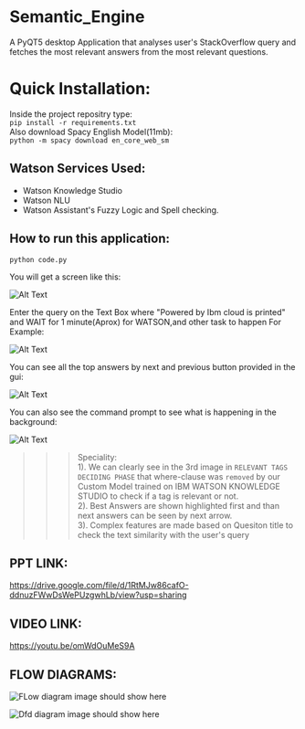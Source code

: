 # Semantic_Engine
A PyQT5 desktop Application that analyses user's StackOverflow query and fetches the most relevant answers from the most relevant questions.

# Quick Installation:
Inside the project repositry type:\
`pip install -r requirements.txt`\
Also download Spacy English Model(11mb):\
`python -m spacy download en_core_web_sm`

## Watson Services Used:  
* Watson Knowledge Studio  
* Watson NLU  
* Watson Assistant's Fuzzy Logic and Spell checking.  

## How to run this application:
```python code.py```

You will get a screen like this:

![Alt Text](images/Capture1.PNG)

Enter the query on the Text Box where "Powered by Ibm cloud is printed" and WAIT for 1 minute(Aprox) for WATSON,and other task to happen
For Example:

![Alt Text](images/Capture2.PNG)

You can see all the top answers by next and previous button provided in the gui:

![Alt Text](images/Capture4.png)

You can also see the command prompt to see what is happening in the background:

![Alt Text](images/Capture3.PNG)


>>> Speciality:  
1). We can clearly see in the 3rd image in ```RELEVANT TAGS DECIDING PHASE``` that where-clause was ```removed``` by our Custom Model trained on IBM WATSON KNOWLEDGE STUDIO to check if a tag is relevant or not.  
2). Best Answers are shown highlighted  first and than next answers can be seen by next arrow.  
3). Complex features are made based on Quesiton title to check the text similarity with the user's query  

## PPT LINK:  
https://drive.google.com/file/d/1RtMJw86cafO-ddnuzFWwDsWePUzgwhLb/view?usp=sharing

## VIDEO LINK:
https://youtu.be/omWdOuMeS9A

## FLOW DIAGRAMS:  
![FLow diagram image should show here](flow_diagram.jpg)

![Dfd diagram image should show here](dfd_diagram.png)


